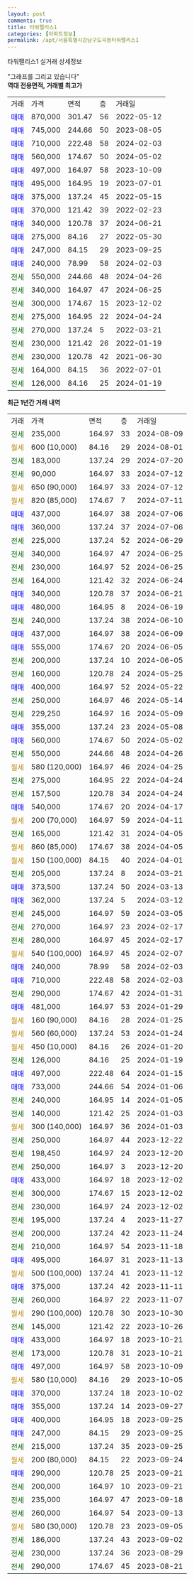 ```yaml
---
layout: post
comments: true
title: 타워팰리스1
categories: [아파트정보]
permalink: /apt/서울특별시강남구도곡동타워팰리스1
---
```


타워팰리스1 실거래 상세정보

<script type="text/javascript">
  google.charts.load('current', {'packages':['line', 'corechart']});
  google.charts.setOnLoadCallback(drawChart);

  function drawChart() {
    var data = new google.visualization.DataTable();
    data.addColumn('date', '거래일');
    data.addColumn('number', "매매");
    data.addColumn('number', "전세");
    data.addColumn('number', "전매");

    data.addRows([[new Date(Date.parse("2024-08-09")), null, 235000, null], [new Date(Date.parse("2024-08-01")), null, null, null], [new Date(Date.parse("2024-07-20")), null, 183000, null], [new Date(Date.parse("2024-07-12")), null, 90000, null], [new Date(Date.parse("2024-07-12")), null, null, null], [new Date(Date.parse("2024-07-11")), null, null, null], [new Date(Date.parse("2024-07-06")), 437000, null, null], [new Date(Date.parse("2024-07-06")), 360000, null, null], [new Date(Date.parse("2024-06-29")), null, 225000, null], [new Date(Date.parse("2024-06-25")), null, 340000, null], [new Date(Date.parse("2024-06-25")), null, 230000, null], [new Date(Date.parse("2024-06-24")), null, 164000, null], [new Date(Date.parse("2024-06-21")), 340000, null, null], [new Date(Date.parse("2024-06-19")), 480000, null, null], [new Date(Date.parse("2024-06-10")), null, 240000, null], [new Date(Date.parse("2024-06-09")), 437000, null, null], [new Date(Date.parse("2024-06-05")), 555000, null, null], [new Date(Date.parse("2024-06-05")), null, 200000, null], [new Date(Date.parse("2024-05-25")), null, 160000, null], [new Date(Date.parse("2024-05-22")), 400000, null, null], [new Date(Date.parse("2024-05-14")), null, 250000, null], [new Date(Date.parse("2024-05-09")), null, 229250, null], [new Date(Date.parse("2024-05-08")), 355000, null, null], [new Date(Date.parse("2024-05-02")), 560000, null, null], [new Date(Date.parse("2024-04-26")), null, 550000, null], [new Date(Date.parse("2024-04-25")), null, null, null], [new Date(Date.parse("2024-04-24")), null, 275000, null], [new Date(Date.parse("2024-04-24")), null, 157500, null], [new Date(Date.parse("2024-04-17")), 540000, null, null], [new Date(Date.parse("2024-04-11")), null, null, null], [new Date(Date.parse("2024-04-05")), null, 165000, null], [new Date(Date.parse("2024-04-05")), null, null, null], [new Date(Date.parse("2024-04-01")), null, null, null], [new Date(Date.parse("2024-03-21")), null, 205000, null], [new Date(Date.parse("2024-03-13")), 373500, null, null], [new Date(Date.parse("2024-03-12")), 362000, null, null], [new Date(Date.parse("2024-03-05")), null, 245000, null], [new Date(Date.parse("2024-02-17")), null, 270000, null], [new Date(Date.parse("2024-02-17")), null, 280000, null], [new Date(Date.parse("2024-02-07")), null, null, null], [new Date(Date.parse("2024-02-03")), 240000, null, null], [new Date(Date.parse("2024-02-03")), 710000, null, null], [new Date(Date.parse("2024-01-31")), null, 290000, null], [new Date(Date.parse("2024-01-29")), 481000, null, null], [new Date(Date.parse("2024-01-25")), null, null, null], [new Date(Date.parse("2024-01-24")), null, null, null], [new Date(Date.parse("2024-01-20")), null, null, null], [new Date(Date.parse("2024-01-19")), null, 126000, null], [new Date(Date.parse("2024-01-15")), 497000, null, null], [new Date(Date.parse("2024-01-06")), 733000, null, null], [new Date(Date.parse("2024-01-05")), null, 240000, null], [new Date(Date.parse("2024-01-03")), null, 140000, null], [new Date(Date.parse("2024-01-03")), null, null, null], [new Date(Date.parse("2023-12-22")), null, 250000, null], [new Date(Date.parse("2023-12-20")), null, 198450, null], [new Date(Date.parse("2023-12-20")), null, 250000, null], [new Date(Date.parse("2023-12-02")), 433000, null, null], [new Date(Date.parse("2023-12-02")), null, 300000, null], [new Date(Date.parse("2023-12-02")), null, 230000, null], [new Date(Date.parse("2023-11-27")), null, 195000, null], [new Date(Date.parse("2023-11-24")), null, 200000, null], [new Date(Date.parse("2023-11-18")), null, 210000, null], [new Date(Date.parse("2023-11-13")), 495000, null, null], [new Date(Date.parse("2023-11-12")), null, null, null], [new Date(Date.parse("2023-11-11")), 375000, null, null], [new Date(Date.parse("2023-11-07")), null, 260000, null], [new Date(Date.parse("2023-10-30")), null, null, null], [new Date(Date.parse("2023-10-26")), null, 145000, null], [new Date(Date.parse("2023-10-21")), 433000, null, null], [new Date(Date.parse("2023-10-21")), null, 173000, null], [new Date(Date.parse("2023-10-09")), 497000, null, null], [new Date(Date.parse("2023-10-05")), null, null, null], [new Date(Date.parse("2023-10-02")), 370000, null, null], [new Date(Date.parse("2023-09-27")), 355000, null, null], [new Date(Date.parse("2023-09-25")), 400000, null, null], [new Date(Date.parse("2023-09-25")), 247000, null, null], [new Date(Date.parse("2023-09-25")), null, 215000, null], [new Date(Date.parse("2023-09-24")), null, null, null], [new Date(Date.parse("2023-09-21")), 290000, null, null], [new Date(Date.parse("2023-09-21")), null, 200000, null], [new Date(Date.parse("2023-09-18")), null, 235000, null], [new Date(Date.parse("2023-09-13")), null, 260000, null], [new Date(Date.parse("2023-09-05")), null, null, null], [new Date(Date.parse("2023-09-02")), null, 186000, null], [new Date(Date.parse("2023-08-29")), null, 230000, null], [new Date(Date.parse("2023-08-21")), null, 290000, null]]);

    var options = {
      hAxis: {
        format: 'yyyy/MM/dd'
      },    
      lineWidth: 0,
      pointsVisible: true,    
      title: '최근 1년간 유형별 실거래가 분포',
      legend: { position: 'bottom' }
    };

    var formatter = new google.visualization.NumberFormat({pattern:'###,###'} );
    formatter.format(data, 1);
    formatter.format(data, 2);
    
    setTimeout(function() {
        var chart = new google.visualization.LineChart(document.getElementById('columnchart_material'));
        chart.draw(data, (options));
        document.getElementById('loading').style.display = 'none';
    }, 200);
  }
</script>


<div id="loading" style="z-index:20; display: block; margin-left: 0px">"그래프를 그리고 있습니다"</div>
<div id="columnchart_material" style="width: 95%; margin-left: 0px; display: block"></div>
<!-- contents start -->
<b>역대 전용면적, 거래별 최고가</b>
<table class="sortable">
    <tr>
      <td>거래</td>
      <td>가격</td>
      <td>면적</td>
      <td>층</td>
      <td>거래일</td>
    </tr>
        <tr>
          <td><a style="color: blue">매매</a></td>
          <td>870,000</td>
          <td>301.47</td>
          <td>56</td>
          <td>2022-05-12</td>
        </tr>            <tr>
          <td><a style="color: blue">매매</a></td>
          <td>745,000</td>
          <td>244.66</td>
          <td>50</td>
          <td>2023-08-05</td>
        </tr>            <tr>
          <td><a style="color: blue">매매</a></td>
          <td>710,000</td>
          <td>222.48</td>
          <td>58</td>
          <td>2024-02-03</td>
        </tr>            <tr>
          <td><a style="color: blue">매매</a></td>
          <td>560,000</td>
          <td>174.67</td>
          <td>50</td>
          <td>2024-05-02</td>
        </tr>            <tr>
          <td><a style="color: blue">매매</a></td>
          <td>497,000</td>
          <td>164.97</td>
          <td>58</td>
          <td>2023-10-09</td>
        </tr>            <tr>
          <td><a style="color: blue">매매</a></td>
          <td>495,000</td>
          <td>164.95</td>
          <td>19</td>
          <td>2023-07-01</td>
        </tr>            <tr>
          <td><a style="color: blue">매매</a></td>
          <td>375,000</td>
          <td>137.24</td>
          <td>45</td>
          <td>2022-05-15</td>
        </tr>            <tr>
          <td><a style="color: blue">매매</a></td>
          <td>370,000</td>
          <td>121.42</td>
          <td>39</td>
          <td>2022-02-23</td>
        </tr>            <tr>
          <td><a style="color: blue">매매</a></td>
          <td>340,000</td>
          <td>120.78</td>
          <td>37</td>
          <td>2024-06-21</td>
        </tr>            <tr>
          <td><a style="color: blue">매매</a></td>
          <td>275,000</td>
          <td>84.16</td>
          <td>27</td>
          <td>2022-05-30</td>
        </tr>            <tr>
          <td><a style="color: blue">매매</a></td>
          <td>247,000</td>
          <td>84.15</td>
          <td>29</td>
          <td>2023-09-25</td>
        </tr>            <tr>
          <td><a style="color: blue">매매</a></td>
          <td>240,000</td>
          <td>78.99</td>
          <td>58</td>
          <td>2024-02-03</td>
        </tr>        
        <tr>
              <td><a style="color: darkgreen">전세</a></td>
              <td>550,000</td>
              <td>244.66</td>
              <td>48</td>
              <td>2024-04-26</td>
            </tr>            <tr>
              <td><a style="color: darkgreen">전세</a></td>
              <td>340,000</td>
              <td>164.97</td>
              <td>47</td>
              <td>2024-06-25</td>
            </tr>            <tr>
              <td><a style="color: darkgreen">전세</a></td>
              <td>300,000</td>
              <td>174.67</td>
              <td>15</td>
              <td>2023-12-02</td>
            </tr>            <tr>
              <td><a style="color: darkgreen">전세</a></td>
              <td>275,000</td>
              <td>164.95</td>
              <td>22</td>
              <td>2024-04-24</td>
            </tr>            <tr>
              <td><a style="color: darkgreen">전세</a></td>
              <td>270,000</td>
              <td>137.24</td>
              <td>5</td>
              <td>2022-03-21</td>
            </tr>            <tr>
              <td><a style="color: darkgreen">전세</a></td>
              <td>230,000</td>
              <td>121.42</td>
              <td>26</td>
              <td>2022-01-19</td>
            </tr>            <tr>
              <td><a style="color: darkgreen">전세</a></td>
              <td>230,000</td>
              <td>120.78</td>
              <td>42</td>
              <td>2021-06-30</td>
            </tr>            <tr>
              <td><a style="color: darkgreen">전세</a></td>
              <td>164,000</td>
              <td>84.15</td>
              <td>36</td>
              <td>2022-07-01</td>
            </tr>            <tr>
              <td><a style="color: darkgreen">전세</a></td>
              <td>126,000</td>
              <td>84.16</td>
              <td>25</td>
              <td>2024-01-19</td>
            </tr>        
    
</table>

<b>최근 1년간 거래 내역</b>

<table class="sortable">
    <tr>
      <td>거래</td>
      <td>가격</td>
      <td>면적</td>
      <td>층</td>
      <td>거래일</td>
    </tr>
    <tr>
      <td><a style="color: darkgreen">전세</a></td>
      <td>235,000</td>
      <td>164.97</td>
      <td>33</td>
      <td>2024-08-09</td>
    </tr>          <tr>
      <td><a style="color: darkgoldenrod">월세</a></td>
      <td>600 (10,000)</td>
      <td>84.16</td>
      <td>29</td>
      <td>2024-08-01</td>
    </tr>          <tr>
      <td><a style="color: darkgreen">전세</a></td>
      <td>183,000</td>
      <td>137.24</td>
      <td>29</td>
      <td>2024-07-20</td>
    </tr>          <tr>
      <td><a style="color: darkgreen">전세</a></td>
      <td>90,000</td>
      <td>164.97</td>
      <td>33</td>
      <td>2024-07-12</td>
    </tr>          <tr>
      <td><a style="color: darkgoldenrod">월세</a></td>
      <td>650 (90,000)</td>
      <td>164.97</td>
      <td>33</td>
      <td>2024-07-12</td>
    </tr>          <tr>
      <td><a style="color: darkgoldenrod">월세</a></td>
      <td>820 (85,000)</td>
      <td>174.67</td>
      <td>7</td>
      <td>2024-07-11</td>
    </tr>          <tr>
      <td><a style="color: blue">매매</a></td>
      <td>437,000</td>
      <td>164.97</td>
      <td>38</td>
      <td>2024-07-06</td>
    </tr>          <tr>
      <td><a style="color: blue">매매</a></td>
      <td>360,000</td>
      <td>137.24</td>
      <td>37</td>
      <td>2024-07-06</td>
    </tr>          <tr>
      <td><a style="color: darkgreen">전세</a></td>
      <td>225,000</td>
      <td>137.24</td>
      <td>52</td>
      <td>2024-06-29</td>
    </tr>          <tr>
      <td><a style="color: darkgreen">전세</a></td>
      <td>340,000</td>
      <td>164.97</td>
      <td>47</td>
      <td>2024-06-25</td>
    </tr>          <tr>
      <td><a style="color: darkgreen">전세</a></td>
      <td>230,000</td>
      <td>164.97</td>
      <td>52</td>
      <td>2024-06-25</td>
    </tr>          <tr>
      <td><a style="color: darkgreen">전세</a></td>
      <td>164,000</td>
      <td>121.42</td>
      <td>32</td>
      <td>2024-06-24</td>
    </tr>          <tr>
      <td><a style="color: blue">매매</a></td>
      <td>340,000</td>
      <td>120.78</td>
      <td>37</td>
      <td>2024-06-21</td>
    </tr>          <tr>
      <td><a style="color: blue">매매</a></td>
      <td>480,000</td>
      <td>164.95</td>
      <td>8</td>
      <td>2024-06-19</td>
    </tr>          <tr>
      <td><a style="color: darkgreen">전세</a></td>
      <td>240,000</td>
      <td>137.24</td>
      <td>38</td>
      <td>2024-06-10</td>
    </tr>          <tr>
      <td><a style="color: blue">매매</a></td>
      <td>437,000</td>
      <td>164.97</td>
      <td>38</td>
      <td>2024-06-09</td>
    </tr>          <tr>
      <td><a style="color: blue">매매</a></td>
      <td>555,000</td>
      <td>174.67</td>
      <td>20</td>
      <td>2024-06-05</td>
    </tr>          <tr>
      <td><a style="color: darkgreen">전세</a></td>
      <td>200,000</td>
      <td>137.24</td>
      <td>10</td>
      <td>2024-06-05</td>
    </tr>          <tr>
      <td><a style="color: darkgreen">전세</a></td>
      <td>160,000</td>
      <td>120.78</td>
      <td>24</td>
      <td>2024-05-25</td>
    </tr>          <tr>
      <td><a style="color: blue">매매</a></td>
      <td>400,000</td>
      <td>164.97</td>
      <td>52</td>
      <td>2024-05-22</td>
    </tr>          <tr>
      <td><a style="color: darkgreen">전세</a></td>
      <td>250,000</td>
      <td>164.97</td>
      <td>46</td>
      <td>2024-05-14</td>
    </tr>          <tr>
      <td><a style="color: darkgreen">전세</a></td>
      <td>229,250</td>
      <td>164.97</td>
      <td>16</td>
      <td>2024-05-09</td>
    </tr>          <tr>
      <td><a style="color: blue">매매</a></td>
      <td>355,000</td>
      <td>137.24</td>
      <td>23</td>
      <td>2024-05-08</td>
    </tr>          <tr>
      <td><a style="color: blue">매매</a></td>
      <td>560,000</td>
      <td>174.67</td>
      <td>50</td>
      <td>2024-05-02</td>
    </tr>          <tr>
      <td><a style="color: darkgreen">전세</a></td>
      <td>550,000</td>
      <td>244.66</td>
      <td>48</td>
      <td>2024-04-26</td>
    </tr>          <tr>
      <td><a style="color: darkgoldenrod">월세</a></td>
      <td>580 (120,000)</td>
      <td>164.97</td>
      <td>46</td>
      <td>2024-04-25</td>
    </tr>          <tr>
      <td><a style="color: darkgreen">전세</a></td>
      <td>275,000</td>
      <td>164.95</td>
      <td>22</td>
      <td>2024-04-24</td>
    </tr>          <tr>
      <td><a style="color: darkgreen">전세</a></td>
      <td>157,500</td>
      <td>120.78</td>
      <td>34</td>
      <td>2024-04-24</td>
    </tr>          <tr>
      <td><a style="color: blue">매매</a></td>
      <td>540,000</td>
      <td>174.67</td>
      <td>20</td>
      <td>2024-04-17</td>
    </tr>          <tr>
      <td><a style="color: darkgoldenrod">월세</a></td>
      <td>200 (70,000)</td>
      <td>164.97</td>
      <td>59</td>
      <td>2024-04-11</td>
    </tr>          <tr>
      <td><a style="color: darkgreen">전세</a></td>
      <td>165,000</td>
      <td>121.42</td>
      <td>31</td>
      <td>2024-04-05</td>
    </tr>          <tr>
      <td><a style="color: darkgoldenrod">월세</a></td>
      <td>860 (85,000)</td>
      <td>174.67</td>
      <td>38</td>
      <td>2024-04-05</td>
    </tr>          <tr>
      <td><a style="color: darkgoldenrod">월세</a></td>
      <td>150 (100,000)</td>
      <td>84.15</td>
      <td>40</td>
      <td>2024-04-01</td>
    </tr>          <tr>
      <td><a style="color: darkgreen">전세</a></td>
      <td>205,000</td>
      <td>137.24</td>
      <td>8</td>
      <td>2024-03-21</td>
    </tr>          <tr>
      <td><a style="color: blue">매매</a></td>
      <td>373,500</td>
      <td>137.24</td>
      <td>50</td>
      <td>2024-03-13</td>
    </tr>          <tr>
      <td><a style="color: blue">매매</a></td>
      <td>362,000</td>
      <td>137.24</td>
      <td>5</td>
      <td>2024-03-12</td>
    </tr>          <tr>
      <td><a style="color: darkgreen">전세</a></td>
      <td>245,000</td>
      <td>164.97</td>
      <td>59</td>
      <td>2024-03-05</td>
    </tr>          <tr>
      <td><a style="color: darkgreen">전세</a></td>
      <td>270,000</td>
      <td>164.97</td>
      <td>23</td>
      <td>2024-02-17</td>
    </tr>          <tr>
      <td><a style="color: darkgreen">전세</a></td>
      <td>280,000</td>
      <td>164.97</td>
      <td>45</td>
      <td>2024-02-17</td>
    </tr>          <tr>
      <td><a style="color: darkgoldenrod">월세</a></td>
      <td>540 (100,000)</td>
      <td>164.97</td>
      <td>45</td>
      <td>2024-02-07</td>
    </tr>          <tr>
      <td><a style="color: blue">매매</a></td>
      <td>240,000</td>
      <td>78.99</td>
      <td>58</td>
      <td>2024-02-03</td>
    </tr>          <tr>
      <td><a style="color: blue">매매</a></td>
      <td>710,000</td>
      <td>222.48</td>
      <td>58</td>
      <td>2024-02-03</td>
    </tr>          <tr>
      <td><a style="color: darkgreen">전세</a></td>
      <td>290,000</td>
      <td>174.67</td>
      <td>42</td>
      <td>2024-01-31</td>
    </tr>          <tr>
      <td><a style="color: blue">매매</a></td>
      <td>481,000</td>
      <td>164.97</td>
      <td>53</td>
      <td>2024-01-29</td>
    </tr>          <tr>
      <td><a style="color: darkgoldenrod">월세</a></td>
      <td>160 (90,000)</td>
      <td>84.16</td>
      <td>28</td>
      <td>2024-01-25</td>
    </tr>          <tr>
      <td><a style="color: darkgoldenrod">월세</a></td>
      <td>560 (60,000)</td>
      <td>137.24</td>
      <td>53</td>
      <td>2024-01-24</td>
    </tr>          <tr>
      <td><a style="color: darkgoldenrod">월세</a></td>
      <td>450 (10,000)</td>
      <td>84.16</td>
      <td>26</td>
      <td>2024-01-20</td>
    </tr>          <tr>
      <td><a style="color: darkgreen">전세</a></td>
      <td>126,000</td>
      <td>84.16</td>
      <td>25</td>
      <td>2024-01-19</td>
    </tr>          <tr>
      <td><a style="color: blue">매매</a></td>
      <td>497,000</td>
      <td>222.48</td>
      <td>64</td>
      <td>2024-01-15</td>
    </tr>          <tr>
      <td><a style="color: blue">매매</a></td>
      <td>733,000</td>
      <td>244.66</td>
      <td>54</td>
      <td>2024-01-06</td>
    </tr>          <tr>
      <td><a style="color: darkgreen">전세</a></td>
      <td>240,000</td>
      <td>164.95</td>
      <td>14</td>
      <td>2024-01-05</td>
    </tr>          <tr>
      <td><a style="color: darkgreen">전세</a></td>
      <td>140,000</td>
      <td>121.42</td>
      <td>25</td>
      <td>2024-01-03</td>
    </tr>          <tr>
      <td><a style="color: darkgoldenrod">월세</a></td>
      <td>300 (140,000)</td>
      <td>164.97</td>
      <td>36</td>
      <td>2024-01-03</td>
    </tr>          <tr>
      <td><a style="color: darkgreen">전세</a></td>
      <td>250,000</td>
      <td>164.97</td>
      <td>44</td>
      <td>2023-12-22</td>
    </tr>          <tr>
      <td><a style="color: darkgreen">전세</a></td>
      <td>198,450</td>
      <td>164.97</td>
      <td>24</td>
      <td>2023-12-20</td>
    </tr>          <tr>
      <td><a style="color: darkgreen">전세</a></td>
      <td>250,000</td>
      <td>164.97</td>
      <td>3</td>
      <td>2023-12-20</td>
    </tr>          <tr>
      <td><a style="color: blue">매매</a></td>
      <td>433,000</td>
      <td>164.97</td>
      <td>18</td>
      <td>2023-12-02</td>
    </tr>          <tr>
      <td><a style="color: darkgreen">전세</a></td>
      <td>300,000</td>
      <td>174.67</td>
      <td>15</td>
      <td>2023-12-02</td>
    </tr>          <tr>
      <td><a style="color: darkgreen">전세</a></td>
      <td>230,000</td>
      <td>164.97</td>
      <td>24</td>
      <td>2023-12-02</td>
    </tr>          <tr>
      <td><a style="color: darkgreen">전세</a></td>
      <td>195,000</td>
      <td>137.24</td>
      <td>4</td>
      <td>2023-11-27</td>
    </tr>          <tr>
      <td><a style="color: darkgreen">전세</a></td>
      <td>200,000</td>
      <td>137.24</td>
      <td>42</td>
      <td>2023-11-24</td>
    </tr>          <tr>
      <td><a style="color: darkgreen">전세</a></td>
      <td>210,000</td>
      <td>164.97</td>
      <td>54</td>
      <td>2023-11-18</td>
    </tr>          <tr>
      <td><a style="color: blue">매매</a></td>
      <td>495,000</td>
      <td>164.97</td>
      <td>31</td>
      <td>2023-11-13</td>
    </tr>          <tr>
      <td><a style="color: darkgoldenrod">월세</a></td>
      <td>500 (100,000)</td>
      <td>137.24</td>
      <td>41</td>
      <td>2023-11-12</td>
    </tr>          <tr>
      <td><a style="color: blue">매매</a></td>
      <td>375,000</td>
      <td>137.24</td>
      <td>42</td>
      <td>2023-11-11</td>
    </tr>          <tr>
      <td><a style="color: darkgreen">전세</a></td>
      <td>260,000</td>
      <td>164.97</td>
      <td>22</td>
      <td>2023-11-07</td>
    </tr>          <tr>
      <td><a style="color: darkgoldenrod">월세</a></td>
      <td>290 (100,000)</td>
      <td>120.78</td>
      <td>30</td>
      <td>2023-10-30</td>
    </tr>          <tr>
      <td><a style="color: darkgreen">전세</a></td>
      <td>145,000</td>
      <td>121.42</td>
      <td>22</td>
      <td>2023-10-26</td>
    </tr>          <tr>
      <td><a style="color: blue">매매</a></td>
      <td>433,000</td>
      <td>164.97</td>
      <td>18</td>
      <td>2023-10-21</td>
    </tr>          <tr>
      <td><a style="color: darkgreen">전세</a></td>
      <td>173,000</td>
      <td>120.78</td>
      <td>31</td>
      <td>2023-10-21</td>
    </tr>          <tr>
      <td><a style="color: blue">매매</a></td>
      <td>497,000</td>
      <td>164.97</td>
      <td>58</td>
      <td>2023-10-09</td>
    </tr>          <tr>
      <td><a style="color: darkgoldenrod">월세</a></td>
      <td>580 (10,000)</td>
      <td>84.16</td>
      <td>29</td>
      <td>2023-10-05</td>
    </tr>          <tr>
      <td><a style="color: blue">매매</a></td>
      <td>370,000</td>
      <td>137.24</td>
      <td>18</td>
      <td>2023-10-02</td>
    </tr>          <tr>
      <td><a style="color: blue">매매</a></td>
      <td>355,000</td>
      <td>137.24</td>
      <td>14</td>
      <td>2023-09-27</td>
    </tr>          <tr>
      <td><a style="color: blue">매매</a></td>
      <td>400,000</td>
      <td>164.95</td>
      <td>18</td>
      <td>2023-09-25</td>
    </tr>          <tr>
      <td><a style="color: blue">매매</a></td>
      <td>247,000</td>
      <td>84.15</td>
      <td>29</td>
      <td>2023-09-25</td>
    </tr>          <tr>
      <td><a style="color: darkgreen">전세</a></td>
      <td>215,000</td>
      <td>137.24</td>
      <td>35</td>
      <td>2023-09-25</td>
    </tr>          <tr>
      <td><a style="color: darkgoldenrod">월세</a></td>
      <td>200 (80,000)</td>
      <td>84.15</td>
      <td>22</td>
      <td>2023-09-24</td>
    </tr>          <tr>
      <td><a style="color: blue">매매</a></td>
      <td>290,000</td>
      <td>120.78</td>
      <td>25</td>
      <td>2023-09-21</td>
    </tr>          <tr>
      <td><a style="color: darkgreen">전세</a></td>
      <td>200,000</td>
      <td>164.97</td>
      <td>10</td>
      <td>2023-09-21</td>
    </tr>          <tr>
      <td><a style="color: darkgreen">전세</a></td>
      <td>235,000</td>
      <td>164.97</td>
      <td>47</td>
      <td>2023-09-18</td>
    </tr>          <tr>
      <td><a style="color: darkgreen">전세</a></td>
      <td>260,000</td>
      <td>164.97</td>
      <td>54</td>
      <td>2023-09-13</td>
    </tr>          <tr>
      <td><a style="color: darkgoldenrod">월세</a></td>
      <td>580 (30,000)</td>
      <td>120.78</td>
      <td>23</td>
      <td>2023-09-05</td>
    </tr>          <tr>
      <td><a style="color: darkgreen">전세</a></td>
      <td>186,000</td>
      <td>137.24</td>
      <td>43</td>
      <td>2023-09-02</td>
    </tr>          <tr>
      <td><a style="color: darkgreen">전세</a></td>
      <td>230,000</td>
      <td>137.24</td>
      <td>36</td>
      <td>2023-08-29</td>
    </tr>          <tr>
      <td><a style="color: darkgreen">전세</a></td>
      <td>290,000</td>
      <td>174.67</td>
      <td>45</td>
      <td>2023-08-21</td>
    </tr>      </table>
<!-- contents end -->    

